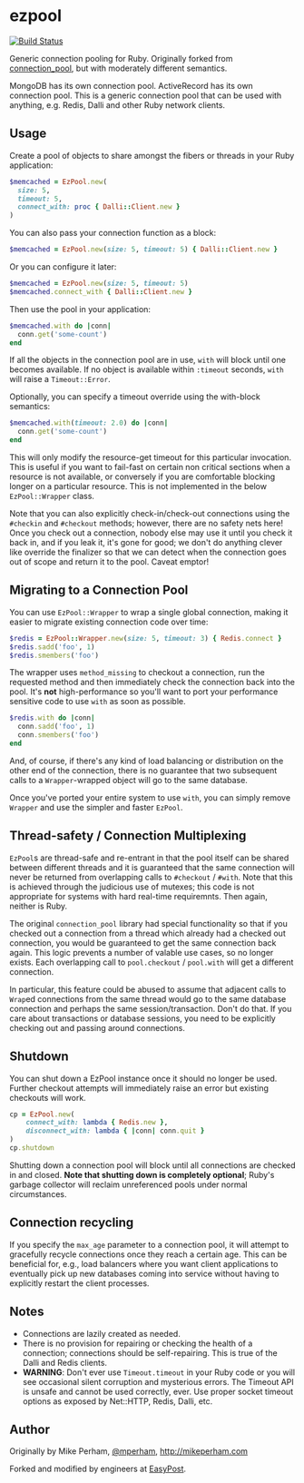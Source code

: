 ezpool
=================
[![Build Status](https://travis-ci.com/EasyPost/ezpool.svg?branch=master)](https://travis-ci.com/EasyPost/ezpool)

Generic connection pooling for Ruby. Originally forked from
[connection_pool](https://github.com/mperham/connection_pool), but with moderately different semantics.

MongoDB has its own connection pool.  ActiveRecord has its own connection pool.
This is a generic connection pool that can be used with anything, e.g. Redis,
Dalli and other Ruby network clients.


Usage
-----

Create a pool of objects to share amongst the fibers or threads in your Ruby
application:

```ruby
$memcached = EzPool.new(
  size: 5,
  timeout: 5,
  connect_with: proc { Dalli::Client.new }
)
```

You can also pass your connection function as a block:

```ruby
$memcached = EzPool.new(size: 5, timeout: 5) { Dalli::Client.new }
```

Or you can configure it later:

```ruby
$memcached = EzPool.new(size: 5, timeout: 5)
$memcached.connect_with { Dalli::Client.new }
```

Then use the pool in your application:

``` ruby
$memcached.with do |conn|
  conn.get('some-count')
end
```

If all the objects in the connection pool are in use, `with` will block
until one becomes available.  If no object is available within `:timeout` seconds,
`with` will raise a `Timeout::Error`.

Optionally, you can specify a timeout override using the with-block semantics:

``` ruby
$memcached.with(timeout: 2.0) do |conn|
  conn.get('some-count')
end
```

This will only modify the resource-get timeout for this particular
invocation. This is useful if you want to fail-fast on certain non critical
sections when a resource is not available, or conversely if you are comfortable
blocking longer on a particular resource. This is not implemented in the below
`EzPool::Wrapper` class.

Note that you can also explicitly check-in/check-out connections using the `#checkin`
and `#checkout` methods; however, there are no safety nets here! Once you check out a connection,
nobody else may use it until you check it back in, and if you leak it, it's gone for good;
we don't do anything clever like override the finalizer so that we can detect when
the connection goes out of scope and return it to the pool. Caveat emptor!

## Migrating to a Connection Pool

You can use `EzPool::Wrapper` to wrap a single global connection,
making it easier to migrate existing connection code over time:

``` ruby
$redis = EzPool::Wrapper.new(size: 5, timeout: 3) { Redis.connect }
$redis.sadd('foo', 1)
$redis.smembers('foo')
```

The wrapper uses `method_missing` to checkout a connection, run the requested
method and then immediately check the connection back into the pool.  It's
**not** high-performance so you'll want to port your performance sensitive code
to use `with` as soon as possible.

``` ruby
$redis.with do |conn|
  conn.sadd('foo', 1)
  conn.smembers('foo')
end
```

And, of course, if there's any kind of load balancing or distribution on
the other end of the connection, there is no guarantee that two subsequent calls
to a `Wrapper`-wrapped object will go to the same database.

Once you've ported your entire system to use `with`, you can simply remove
`Wrapper` and use the simpler and faster `EzPool`.

## Thread-safety / Connection Multiplexing

`EzPool`s are thread-safe and re-entrant in that the pool itself can be shared between different
threads and it is guaranteed that the same connection will never be returned from overlapping calls
to `#checkout` / `#with`. Note that this is achieved through the judicious use of mutexes; this code
is not appropriate for systems with hard real-time requiremnts. Then again, neither is Ruby.

The original `connection_pool` library had special functionality so that if you checked out
a connection from a thread which already had a checked out connection, you would be guaranteed
to get the same connection back again. This logic prevents a number of valable use cases,
so no longer exists. Each overlapping call to `pool.checkout` / `pool.with` will get a different
connection.

In particular, this feature could be abused to assume that adjacent calls to `Wrap`ed connections
from the same thread would go to the same database connection and perhaps the same session/transaction.
Don't do that. If you care about transactions or database sessions, you need to be explicitly checking
out and passing around connections.


## Shutdown

You can shut down a EzPool instance once it should no longer be used.
Further checkout attempts will immediately raise an error but existing checkouts
will work.

```ruby
cp = EzPool.new(
    connect_with: lambda { Redis.new },
    disconnect_with: lambda { |conn| conn.quit }
)
cp.shutdown
```

Shutting down a connection pool will block until all connections are checked in and closed.
**Note that shutting down is completely optional**; Ruby's garbage collector will reclaim
unreferenced pools under normal circumstances.

## Connection recycling

If you specify the `max_age` parameter to a connection pool, it will attempt to gracefully recycle
connections once they reach a certain age. This can be beneficial for, e.g., load balancers where you
want client applications to eventually pick up new databases coming into service without having to
explicitly restart the client processes.


Notes
-----

- Connections are lazily created as needed.
- There is no provision for repairing or checking the health of a connection;
  connections should be self-repairing.  This is true of the Dalli and Redis
  clients.
- **WARNING**: Don't ever use `Timeout.timeout` in your Ruby code or you will see
  occasional silent corruption and mysterious errors.  The Timeout API is unsafe
  and cannot be used correctly, ever.  Use proper socket timeout options as
  exposed by Net::HTTP, Redis, Dalli, etc.


Author
------

Originally by Mike Perham, [@mperham](https://twitter.com/mperham), <http://mikeperham.com>

Forked and modified by engineers at [EasyPost](https://www.easypost.com).
